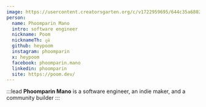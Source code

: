 ```yaml
---
image: https://usercontent.creatorsgarten.org/c/v1722959695/644c35a6802c02345887f156/poom_ocouww.webp # A smiling young man wearing a yellow t-shirt with the word "Pizza" printed on it, sitting at a table in what appears to be an office or workspace environment.
person:
  name: Phoomparin Mano
  intro: software engineer
  nickname: Poom
  nicknameTh: ภูมิ
  github: heypoom
  instagram: phoomparin
  x: heypoom
  facebook: phoomparin.mano
  linkedin: phoomparin
  site: https://poom.dev/
---
```


:::lead
**Phoomparin Mano** is a software engineer, an indie maker, and a community builder
:::
